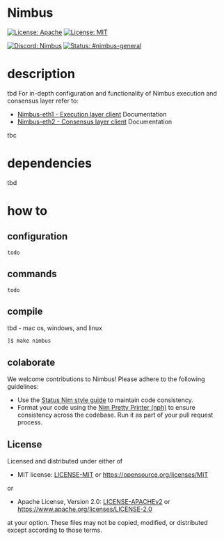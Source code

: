 # Nimbus

<!-- [![Github Actions CI](tbd) -->
[![License: Apache](https://img.shields.io/badge/License-Apache%202.0-blue.svg)](https://opensource.org/licenses/Apache-2.0)
[![License: MIT](https://img.shields.io/badge/License-MIT-blue.svg)](https://opensource.org/licenses/MIT)

[![Discord: Nimbus](https://img.shields.io/badge/discord-nimbus-orange.svg)](https://discord.gg/XRxWahP)
[![Status: #nimbus-general](https://img.shields.io/badge/status-nimbus--general-orange.svg)](https://join.status.im/nimbus-general)


# description
tbd
For in-depth configuration and functionality of Nimbus execution and consensus layer refer to:
- [Nimbus-eth1 - Execution layer client](https://github.com/status-im/nimbus-eth1) Documentation
- [Nimbus-eth2 - Consensus layer client](https://github.com/status-im/nimbus-eth2) Documentation

tbc
# dependencies
tbd
# how to
## configuration
    todo
## commands
    todo
## compile
tbd
    - mac os, windows, and linux

    ]$ make nimbus
## colaborate
We welcome contributions to Nimbus! Please adhere to the following guidelines:

- Use the [Status Nim style guide](https://status-im.github.io/nim-style-guide/) to maintain code consistency.
- Format your code using the [Nim Pretty Printer (nph)](https://github.com/nim-lang/nimpretty) to ensure consistency across the codebase. Run it as part of your pull request process.
## License

Licensed and distributed under either of

* MIT license: [LICENSE-MIT](LICENSE-MIT) or https://opensource.org/licenses/MIT

or

* Apache License, Version 2.0: [LICENSE-APACHEv2](LICENSE-APACHEv2) or https://www.apache.org/licenses/LICENSE-2.0

at your option. These files may not be copied, modified, or distributed except according to those terms.

